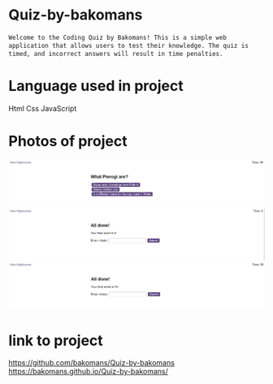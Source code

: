 # Quiz-by-bakomans
    Welcome to the Coding Quiz by Bakomans! This is a simple web application that allows users to test their knowledge. The quiz is timed, and incorrect answers will result in time penalties.

 # Language used in project
 Html
 Css
 JavaScript   

 # Photos of project

 ![Question  and answers](image.png)
 ![User failed times up](image-1.png)
 ![User win !](image-2.png)

 # link to project

 https://github.com/bakomans/Quiz-by-bakomans
 https://bakomans.github.io/Quiz-by-bakomans/